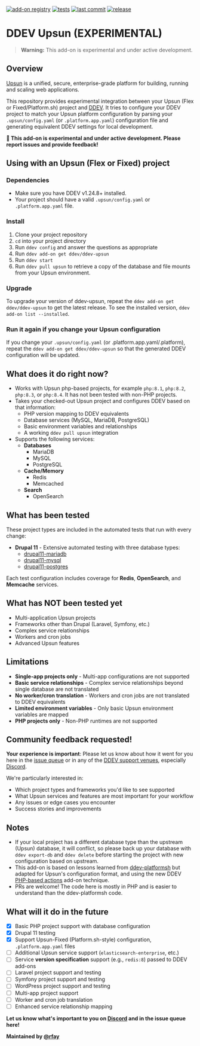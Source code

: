 [![add-on registry](https://img.shields.io/badge/DDEV-Add--on_Registry-blue)](https://addons.ddev.com)
[![tests](https://github.com/ddev/ddev-upsun/actions/workflows/tests.yml/badge.svg?branch=main)](https://github.com/ddev/ddev-upsun/actions/workflows/tests.yml?query=branch%3Amain)
[![last commit](https://img.shields.io/github/last-commit/ddev/ddev-upsun)](https://github.com/ddev/ddev-upsun/commits)
[![release](https://img.shields.io/github/v/release/ddev/ddev-upsun)](https://github.com/ddev/ddev-upsun/releases/latest)

# DDEV Upsun (EXPERIMENTAL)

> **Warning:** This add-on is experimental and under active development.
## Overview

[Upsun](https://upsun.com/) is a unified, secure, enterprise-grade platform for building, running and scaling web applications.

This repository provides experimental integration between your Upsun (Flex or Fixed/Platform.sh) project and [DDEV](https://ddev.com). It tries to  configure your DDEV project to match your Upsun platform configuration by parsing your `.upsun/config.yaml` (or `.platform.app.yaml`) configuration file and generating equivalent DDEV settings for local development.

**🚨 This add-on is experimental and under active development. Please report issues and provide feedback!**

## Using with an Upsun (Flex or Fixed) project

### Dependencies

* Make sure you have DDEV v1.24.8+ installed.
* Your project should have a valid `.upsun/config.yaml` or `.platform.app.yaml` file.

### Install
1. Clone your project repository
2. `cd` into your project directory
3. Run `ddev config` and answer the questions as appropriate
4. Run `ddev add-on get ddev/ddev-upsun`
5. Run `ddev start`
6. Run `ddev pull upsun` to retrieve a copy of the database and file mounts from your Upsun environment.

### Upgrade

To upgrade your version of ddev-upsun, repeat the `ddev add-on get ddev/ddev-upsun` to get the latest release. To see the installed version, `ddev add-on list --installed`.

### Run it again if you change your Upsun configuration

If you change your `.upsun/config.yaml` (or .platform.app.yaml/.platform), repeat the `ddev add-on get ddev/ddev-upsun` so that the generated DDEV configuration will be updated.

## What does it do right now?

* Works with Upsun php-based projects, for example `php:8.1`, `php:8.2`, `php:8.3`, or `php:8.4`. It has not been tested with non-PHP projects.
* Takes your checked-out Upsun project and configures DDEV based on that information:
    * PHP version mapping to DDEV equivalents
    * Database services (MySQL, MariaDB, PostgreSQL)
    * Basic environment variables and relationships
    * A working `ddev pull upsun` integration
* Supports the following services:
    * **Databases**
      * MariaDB
      * MySQL
      * PostgreSQL
    * **Cache/Memory**
      * Redis
      * Memcached
    * **Search**
      * OpenSearch

## What has been tested

These project types are included in the automated tests that run with every change:

* **Drupal 11** - Extensive automated testing with three database types:
  * [drupal11-mariadb](tests/testdata/drupal11-mariadb/)
  * [drupal11-mysql](tests/testdata/drupal11-mysql/)
  * [drupal11-postgres](tests/testdata/drupal11-postgres/)

Each test configuration includes coverage for **Redis**, **OpenSearch**, and **Memcache** services.

## What has NOT been tested yet

* Multi-application Upsun projects
* Frameworks other than Drupal (Laravel, Symfony, etc.)
* Complex service relationships
* Workers and cron jobs
* Advanced Upsun features

## Limitations

* **Single-app projects only** - Multi-app configurations are not supported
* **Basic service relationships** - Complex service relationships beyond single database are not translated
* **No worker/cron translation** - Workers and cron jobs are not translated to DDEV equivalents
* **Limited environment variables** - Only basic Upsun environment variables are mapped
* **PHP projects only** - Non-PHP runtimes are not supported

## Community feedback requested!

**Your experience is important**: Please let us know about how it went for you here in the [issue queue](https://github.com/ddev/ddev-upsun/issues) or in any of the [DDEV support venues](https://ddev.readthedocs.io/en/stable/users/support/), especially [Discord](https://discord.gg/5wjP76mBJD).

We're particularly interested in:

* Which project types and frameworks you'd like to see supported
* What Upsun services and features are most important for your workflow
* Any issues or edge cases you encounter
* Success stories and improvements

## Notes

* If your local project has a different database type than the upstream (Upsun) database, it will conflict, so please back up your database with `ddev export-db` and `ddev delete` before starting the project with new configuration based on upstream.
* This add-on is based on lessons learned from [ddev-platformsh](https://github.com/ddev/ddev-platformsh) but adapted for Upsun's configuration format, and using the new DDEV [PHP-based actions](https://docs.ddev.com/en/stable/users/extend/creating-add-ons/#action-types-bash-vs-php) add-on technique. 
* PRs are welcome! The code here is mostly in PHP and is easier to understand than the ddev-platformsh code.

## What will it do in the future

- [x] Basic PHP project support with database configuration
- [x] Drupal 11 testing
- [x] Support Upsun-Fixed (Platform.sh-style) configuration, `.platform.app.yaml` files
- [ ] Additional Upsun service support (`elasticsearch-enterprise`, etc.)
- [ ] Service **version specification** support (e.g., `redis:8`) passed to DDEV add-ons
- [ ] Laravel project support and testing
- [ ] Symfony project support and testing
- [ ] WordPress project support and testing
- [ ] Multi-app project support
- [ ] Worker and cron job translation
- [ ] Enhanced service relationship mapping

**Let us know what's important to you on [Discord](https://ddev.com/s/discord) and in the issue queue here!**

**Maintained by [@rfay](https://github.com/rfay)**
